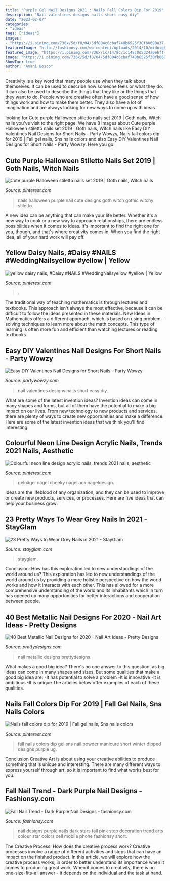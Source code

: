 ```yaml
---
title: "Purple Gel Nail Designs 2021 : Nails Fall Colors Dip For 2019"
description: "Nail valentines designs nails short easy diy"
date: "2023-02-07"
categories:
- "ideas"
tags: ["ideas"]
images:
- "https://i.pinimg.com/736x/5d/f8/04/5df804c6cbaf748b6525f30fb0698a37.jpg"
featuredImage: "http://fashionsy.com/wp-content/uploads/2014/10/midnight-starry-nails-630x654.jpg"
featured_image: "https://i.pinimg.com/736x/1c/14/8c/1c148c0d5324a0ebff494acfb0b19abe.jpg"
image: "https://i.pinimg.com/736x/5d/f8/04/5df804c6cbaf748b6525f30fb0698a37.jpg"
ShowToc: true
author: "Amani Bosco"
---
```



Creativity is a key word that many people use when they talk about themselves. It can be used to describe how someone feels or what they do. It can also be used to describe the things that they like or the things that they want to do. People who are creative often have a good sense of how things work and how to make them better. They also have a lot of imagination and are always looking for new ways to come up with ideas.

	

		
looking for Cute purple Halloween stiletto nails set 2019 | Goth nails, Witch nails you've visit to the right page. We have 8 Images about Cute purple Halloween stiletto nails set 2019 | Goth nails, Witch nails like Easy DIY Valentines Nail Designs for Short Nails - Party Wowzy, Nails fall colors dip for 2019 | Fall gel nails, Sns nails colors and also Easy DIY Valentines Nail Designs for Short Nails - Party Wowzy. Here you go:
		
    
## Cute Purple Halloween Stiletto Nails Set 2019 | Goth Nails, Witch Nails

<img loading=lazy src="https://i.pinimg.com/736x/78/4b/d8/784bd8b61af5411a2a651720be8c9776.jpg" onerror="this.onerror=null;this.src='https://tse4.mm.bing.net/th?id=OIP.jjnj1VfZPZ9CK8JDQASnVAHaJ4&amp;pid=15.1';" alt="Cute purple Halloween stiletto nails set 2019 | Goth nails, Witch nails">

_Source: pinterest.com_

>nails halloween purple nail cute designs goth witch gothic witchy stiletto. 

	

A new idea can be anything that can make your life better. Whether it's a new way to cook or a new way to approach relationships, there are endless possibilities when it comes to ideas. It's important to find the right one for you, though, and that's where creativity comes in. When you find the right idea, all of your hard work will pay off.

    
## Yellow Daisy Nails, #Daisy #NAILS #WeddingNailsyellow #yellow | Yellow

<img loading=lazy src="https://i.pinimg.com/736x/1a/f9/5f/1af95fa29a9c20508356218cadd0c90c.jpg" onerror="this.onerror=null;this.src='https://tse2.mm.bing.net/th?id=OIP.sh0PDxRYmkOQy5h_1MM9EAHaJ3&amp;pid=15.1';" alt="yellow daisy nails, #Daisy #NAILS #WeddingNailsyellow #yellow | Yellow">

_Source: pinterest.com_

>. 

	

The traditional way of teaching mathematics is through lectures and textbooks. This approach isn't always the most effective, because it can be difficult to follow the ideas presented in these materials. New Ideas in Mathematics offers a different approach, which is based on using problem-solving techniques to learn more about the math concepts. This type of learning is often more fun and efficient than watching lectures or reading textbooks.

    
## Easy DIY Valentines Nail Designs For Short Nails - Party Wowzy

<img loading=lazy src="https://partywowzy.com/wp-content/uploads/2019/02/valentines-nail-art.jpg" onerror="this.onerror=null;this.src='https://tse4.mm.bing.net/th?id=OIP.eIHXzEXxSjGMeYyfvC3DOAHaNK&amp;pid=15.1';" alt="Easy DIY Valentines Nail Designs for Short Nails - Party Wowzy">

_Source: partywowzy.com_

>nail valentines designs nails short easy diy. 

	

What are some of the latest invention ideas?
Invention ideas can come in many shapes and forms, but all of them have the potential to make a big impact on our lives. From new technology to new products and services, there are plenty of ways to create new opportunities and make a difference. Here are some of the latest invention ideas that we think you'll find interesting.

    
## Colourful Neon Line Design Acrylic Nails, Trends 2021 Nails, Aesthetic

<img loading=lazy src="https://i.pinimg.com/736x/1c/14/8c/1c148c0d5324a0ebff494acfb0b19abe.jpg" onerror="this.onerror=null;this.src='https://tse3.mm.bing.net/th?id=OIP.e_fPyJa2o077MAf3YQU84wHaHT&amp;pid=15.1';" alt="Colourful neon line design acrylic nails, trends 2021 nails, aesthetic">

_Source: pinterest.com_

>gelnägel nägel cheeky nagellack nageldesign. 

	

Ideas are the lifeblood of any organization, and they can be used to improve or create new products, services, or processes. Here are five ideas that can help your business grow:

    
## 23 Pretty Ways To Wear Grey Nails In 2021 - StayGlam

<img loading=lazy src="https://stayglam.com/wp-content/uploads/2020/11/Grey-Nails-660x400.jpg" onerror="this.onerror=null;this.src='https://tse1.mm.bing.net/th?id=OIP.2c3u_8LwdZvzgEtzYuZSwgHaEf&amp;pid=15.1';" alt="23 Pretty Ways to Wear Grey Nails in 2021 - StayGlam">

_Source: stayglam.com_

>stayglam. 

	

Conclusion: How has this exploration led to new understandings of the world around us?
This exploration has led to new understandings of the world around us by providing a more holistic perspective on how the world works and how it interacts with each other. This has allowed for a more comprehensive understanding of the world and its inhabitants which in turn has opened up many opportunities for better interactions and cooperation between people.

    
## 40 Best Metallic Nail Designs For 2020 - Nail Art Ideas - Pretty Designs

<img loading=lazy src="http://www.prettydesigns.com/wp-content/uploads/2017/12/40-best-metallic-nail-designs-for-2018-nail-art-ideas-3.jpg" onerror="this.onerror=null;this.src='https://tse4.mm.bing.net/th?id=OIP.x6-4ciCfZ0_BJnDA7D6UvAHaHa&amp;pid=15.1';" alt="40 Best Metallic Nail Designs for 2020 - Nail Art Ideas - Pretty Designs">

_Source: prettydesigns.com_

>nail metallic designs prettydesigns. 

	

What makes a good big idea?
There's no one answer to this question, as big ideas can come in many shapes and sizes. But some qualities that make a good big idea are: 
-It has potential to solve a problem
-It is innovative
-It is ambitious
-It is unique 
The articles below offer examples of each of these qualities.

    
## Nails Fall Colors Dip For 2019 | Fall Gel Nails, Sns Nails Colors

<img loading=lazy src="https://i.pinimg.com/736x/5d/f8/04/5df804c6cbaf748b6525f30fb0698a37.jpg" onerror="this.onerror=null;this.src='https://tse4.mm.bing.net/th?id=OIP.cK0pw08IDJ3IS01z_Nv-igAAAA&amp;pid=15.1';" alt="Nails fall colors dip for 2019 | Fall gel nails, Sns nails colors">

_Source: pinterest.com_

>fall nails colors dip gel sns nail powder manicure short winter dipped designs purple ug. 

	

Conclusion
Creative Art is about using your creative abilities to produce something that is unique and interesting. There are many different ways to express yourself through art, so it is important to find what works best for you.

    
## Fall Nail Trend - Dark Purple Nail Designs - Fashionsy.com

<img loading=lazy src="http://fashionsy.com/wp-content/uploads/2014/10/midnight-starry-nails-630x654.jpg" onerror="this.onerror=null;this.src='https://tse1.mm.bing.net/th?id=OIP.whXdqLA9TDEsfAGrWllOQQHaHs&amp;pid=15.1';" alt="Fall Nail Trend - Dark Purple Nail Designs - fashionsy.com">

_Source: fashionsy.com_

>nail designs purple nails dark stars fall pink step decoration trend arts colour star colors cell mobile phone fashionsy short. 

	

The Creative Process: How does the creative process work?
Creative processes involve a range of different activities and steps that can have an impact on the finished product. In this article, we will explore how the creative process works, in order to better understand its importance when it comes to producing great work.
When it comes to creativity, there is no one-size-fits-all answer - it depends on the individual and the task at hand.

